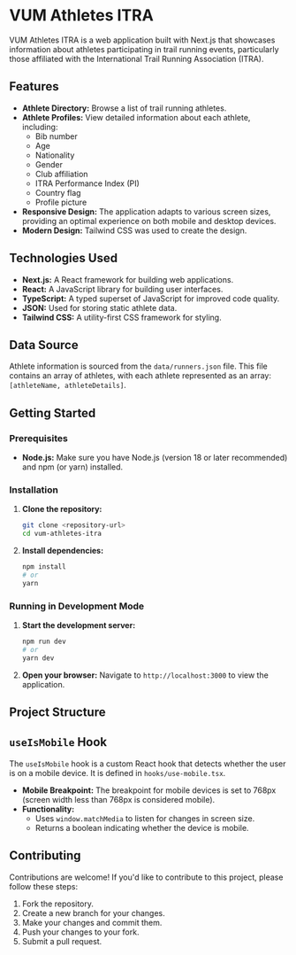 # VUM Athletes ITRA

VUM Athletes ITRA is a web application built with Next.js that showcases information about athletes participating in trail running events, particularly those affiliated with the International Trail Running Association (ITRA).

## Features

*   **Athlete Directory:** Browse a list of trail running athletes.
*   **Athlete Profiles:** View detailed information about each athlete, including:
    *   Bib number
    *   Age
    *   Nationality
    *   Gender
    *   Club affiliation
    *   ITRA Performance Index (PI)
    *   Country flag
    *   Profile picture
*   **Responsive Design:** The application adapts to various screen sizes, providing an optimal experience on both mobile and desktop devices.
* **Modern Design:** Tailwind CSS was used to create the design.

## Technologies Used

*   **Next.js:** A React framework for building web applications.
*   **React:** A JavaScript library for building user interfaces.
*   **TypeScript:** A typed superset of JavaScript for improved code quality.
*   **JSON:** Used for storing static athlete data.
* **Tailwind CSS:** A utility-first CSS framework for styling.

## Data Source

Athlete information is sourced from the `data/runners.json` file. This file contains an array of athletes, with each athlete represented as an array: `[athleteName, athleteDetails]`.

## Getting Started

### Prerequisites

*   **Node.js:** Make sure you have Node.js (version 18 or later recommended) and npm (or yarn) installed.

### Installation

1.  **Clone the repository:**
    ```bash
    git clone <repository-url>
    cd vum-athletes-itra
    ```
2.  **Install dependencies:**
    ```bash
    npm install
    # or
    yarn
    ```

### Running in Development Mode

1.  **Start the development server:**
    ```bash
    npm run dev
    # or
    yarn dev
    ```
2.  **Open your browser:** Navigate to `http://localhost:3000` to view the application.

## Project Structure
## `useIsMobile` Hook

The `useIsMobile` hook is a custom React hook that detects whether the user is on a mobile device. It is defined in `hooks/use-mobile.tsx`.

*   **Mobile Breakpoint:** The breakpoint for mobile devices is set to 768px (screen width less than 768px is considered mobile).
*   **Functionality:**
    *   Uses `window.matchMedia` to listen for changes in screen size.
    *   Returns a boolean indicating whether the device is mobile.

## Contributing

Contributions are welcome! If you'd like to contribute to this project, please follow these steps:

1.  Fork the repository.
2.  Create a new branch for your changes.
3.  Make your changes and commit them.
4.  Push your changes to your fork.
5.  Submit a pull request.